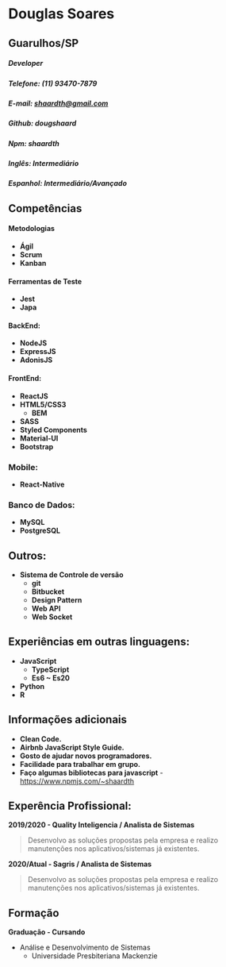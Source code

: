 # Douglas Soares
## Guarulhos/SP

##### Developer
##### Telefone: (11) 93470-7879

##### E-mail: shaardth@gmail.com

##### Github: **dougshaard**
##### Npm: **shaardth**

##### Inglês: Intermediário 
##### Espanhol: Intermediário/Avançado

## Competências

#### Metodologias
- **Ágil**
- **Scrum**
- **Kanban**
  
#### Ferramentas de Teste
- **Jest**
- **Japa**

#### BackEnd:

- **NodeJS**
- **ExpressJS**
- **AdonisJS**

#### FrontEnd:

- **ReactJS**
- **HTML5/CSS3**
  - **BEM**
- **SASS**
- **Styled Components** 
- **Material-UI**
- **Bootstrap**

### Mobile:
- **React-Native**

### Banco de Dados:
- **MySQL**
- **PostgreSQL**

## Outros:
- **Sistema de Controle de versão**
  - **git**
  - **Bitbucket**
  - **Design Pattern**
  - **Web API**
  - **Web Socket**

## Experiências em outras linguagens:

- **JavaScript**
  - **TypeScript**
  - **Es6 ~ Es20**
- **Python**
- **R**

## Informações adicionais
- **Clean Code.**
- **Airbnb JavaScript Style Guide.**
- **Gosto de ajudar novos programadores.**
- **Facilidade para trabalhar em grupo.**
- **Faço algumas bibliotecas para javascript**
      - https://www.npmjs.com/~shaardth

## Experência Profissional:
**2019/2020 - Quality Inteligencia / Analista de Sistemas**
> Desenvolvo as soluções propostas pela empresa e realizo manutenções nos aplicativos/sistemas já existentes.


**2020/Atual - Sagris / Analista de Sistemas**
> Desenvolvo as soluções propostas pela empresa e realizo manutenções nos aplicativos/sistemas já existentes.


## Formação
**Graduação - Cursando**
- Análise e Desenvolvimento de Sistemas 
  - Universidade Presbiteriana Mackenzie 
